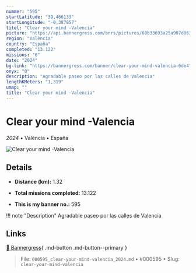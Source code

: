 ```yaml
---
nummer: "595"
startLatitude: "39,466133"
startLongitude: "-0,387857"
titel: "Clear your mind -Valencia"
picture: "https://api.bannergress.com/bnrs/pictures/60b33693a25a907d8635e803d0a96741"
region: "València"
country: "España"
completed: "13.122"
missions: "6"
date: "2024"
bg-link: "https://bannergress.com/banner/clear-your-mind-valencia-6de4"
onyx: "0"
description: "Agradable paseo por las calles de Valencia"
lengthKMeters: "1,319"
umap: ""
title: "Clear your mind -Valencia"
---
```

# Clear your mind -Valencia

*2024* • València • España

![Clear your mind -Valencia](https://api.bannergress.com/bnrs/pictures/60b33693a25a907d8635e803d0a96741)

## Details
- **Distance (km):** 1.32

- **Total missions completed:** 13.122
- **This is my banner no.:** 595


!!! note "Description"
    Agradable paseo por las calles de Valencia



## Links
[🔗 Bannergress](https://bannergress.com/banner/clear-your-mind-valencia-6de4){ .md-button .md-button--primary }



> File: `000595_clear-your-mind-valencia_2024.md` • #000595 • Slug: `clear-your-mind-valencia`
